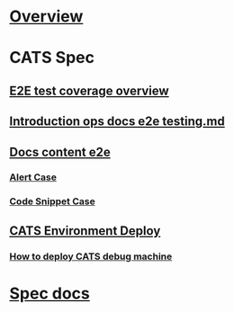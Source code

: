 # [Overview](index.md)
# CATS Spec
## [E2E test coverage overview](e2e-test-coverage-overview.md)
## [Introduction ops docs e2e testing.md](introduction-ops-docs-e2e-testing.md)
## [Docs content e2e](docs-content-e2e/Index.md)
### [Alert Case](docs-content-e2e/Alert-Case.md)
### [Code Snippet Case](docs-content-e2e/Code-Snippet-Case.md)
## [CATS Environment Deploy](docs-content-e2e/CATS-Environment-Deploy.md)
### [How to deploy CATS debug machine](docs-content-e2e/How-to-deploy-CATS-debug-machine.md)
# [Spec docs](specdocs/NewRepo.md)
